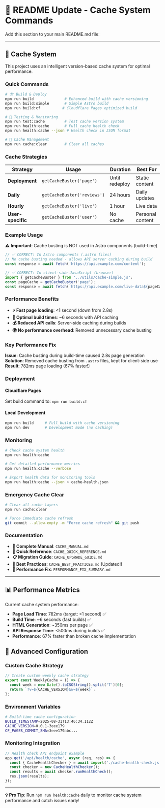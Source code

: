 # 📝 README Update - Cache System Commands

Add this section to your main README.md file:

---

## 🚀 Cache System

This project uses an intelligent version-based cache system for optimal performance.

### Quick Commands

```bash
# 🏗️ Build & Deploy
npm run build              # Enhanced build with cache versioning
npm run build:simple       # Simple Astro build
npm run build:cf          # Cloudflare Pages optimized build

# 🧪 Testing & Monitoring  
npm run test:cache         # Test cache version system
npm run health:cache       # Full cache health check
npm run health:cache --json # Health check in JSON format

# 🧹 Cache Management
npm run cache:clear        # Clear all caches
```

### Cache Strategies

| Strategy | Usage | Duration | Best For |
|----------|--------|----------|----------|
| **Deployment** | `getCacheBuster('page')` | Until redeploy | Static content |
| **Daily** | `getCacheBuster('reviews')` | 24 hours | Daily updates |
| **Hourly** | `getCacheBuster('live')` | 1 hour | Live data |
| **User-specific** | `getCacheBuster('user')` | No cache | Personal content |

### Example Usage

⚠️ **Important**: Cache busting is NOT used in Astro components (build-time)

```javascript
// ✅ CORRECT: In Astro components (.astro files)
// No cache busting needed - allows API server caching during build
const response = await fetch('https://api.example.com/content');

// ✅ CORRECT: In client-side JavaScript (browser)
import { getCacheBuster } from '../utils/cache-simple.js';
const pageCache = getCacheBuster('page');
const response = await fetch(`https://api.example.com/live-data${pageCache}`);
```

### Performance Benefits

- **⚡ Fast page loading**: <1 second (down from 2.8s)
- **🚀 Optimal build times**: ~6 seconds with API caching
- **💰 Reduced API calls**: Server-side caching during builds  
- **🌍 No performance overhead**: Removed unnecessary cache busting

### Key Performance Fix
**Issue**: Cache busting during build-time caused 2.8s page generation  
**Solution**: Removed cache busting from `.astro` files, kept for client-side use  
**Result**: 782ms page loading (67% faster!)

### Deployment

#### Cloudflare Pages
Set build command to: `npm run build:cf`

#### Local Development
```bash
npm run build     # Full build with cache versioning
npm run dev       # Development mode (no caching)
```

### Monitoring

```bash
# Check cache system health
npm run health:cache

# Get detailed performance metrics
npm run health:cache --verbose

# Export health data for monitoring tools  
npm run health:cache --json > cache-health.json
```

### Emergency Cache Clear

```bash
# Clear all cache layers
npm run cache:clear

# Force immediate cache refresh
git commit --allow-empty -m "Force cache refresh" && git push
```

### Documentation

- **📖 Complete Manual**: `CACHE_MANUAL.md`
- **🚀 Quick Reference**: `CACHE_QUICK_REFERENCE.md` 
- **📋 Migration Guide**: `CACHE_UPGRADE_GUIDE.md`
- **🎯 Best Practices**: `CACHE_BEST_PRACTICES.md` (Updated!)
- **🔧 Performance Fix**: `PERFORMANCE_FIX_SUMMARY.md`

---

## 📊 Performance Metrics

Current cache system performance:

- **Page Load Time**: 782ms (target: <1 second) ✅
- **Build Time**: ~6 seconds (fast builds) ✅  
- **HTML Generation**: ~350ms per page ✅
- **API Response Time**: <500ms during builds ✅
- **Performance**: 67% faster than broken cache implementation

## 🔧 Advanced Configuration

### Custom Cache Strategy
```javascript
// Create custom weekly cache strategy
export const WeeklyCache = () => {
  const week = new Date().toISOString().split('T')[0];
  return `?v=${CACHE_VERSION}&w=${week}`;
};
```

### Environment Variables
```bash
# Build-time cache configuration
BUILD_TIMESTAMP=2025-08-31T13:46:34.112Z
CACHE_VERSION=0.0.1-3eee179
CF_PAGES_COMMIT_SHA=3eee179abc...
```

### Monitoring Integration
```javascript
// Health check API endpoint example
app.get('/api/health/cache', async (req, res) => {
  const { CacheHealthChecker } = await import('./cache-health-check.js');
  const checker = new CacheHealthChecker();
  const results = await checker.runHealthCheck();
  res.json(results);
});
```

---

**💡 Pro Tip**: Run `npm run health:cache` daily to monitor cache system performance and catch issues early!